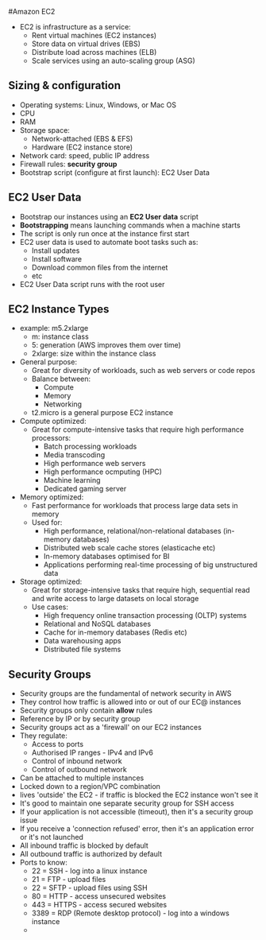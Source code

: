 #Amazon EC2
- EC2 is infrastructure as a service:
  - Rent virtual machines (EC2 instances)
  - Store data on virtual drives (EBS)
  - Distribute load across machines (ELB)
  - Scale services using an auto-scaling group (ASG)

## Sizing & configuration
- Operating systems: Linux, Windows, or Mac OS
- CPU
- RAM
- Storage space:
  - Network-attached (EBS & EFS)
  - Hardware (EC2 instance store)
- Network card: speed, public IP address
- Firewall rules: <b>security group</b>
- Bootstrap script (configure at first launch): EC2 User Data

## EC2 User Data
- Bootstrap our instances using an <b>EC2 User data</b> script
- <b>Bootstrapping</b> means launching commands when a machine starts
- The script is only run once at the instance first start
- EC2 user data is used to automate boot tasks such as:
  - Install updates
  - Install software
  - Download common files from the internet
  - etc
- EC2 User Data script runs with the root user

## EC2 Instance Types
- example: m5.2xlarge
  - m: instance class
  - 5: generation (AWS improves them over time)
  - 2xlarge: size within the instance class
- General purpose:
  - Great for diversity of workloads, such as web servers or code repos
  - Balance between:
    - Compute
    - Memory
    - Networking
  - t2.micro is a general purpose EC2 instance
- Compute optimized:
  - Great for compute-intensive tasks that require high performance processors:
    - Batch processing workloads
    - Media transcoding
    - High performance web servers
    - High performance ocmputing (HPC)
    - Machine learning
    - Dedicated gaming server
- Memory optimized:
  - Fast performance for workloads that process large data sets in memory
  - Used for:
    - High performance, relational/non-relational databases (in-memory databases)
    - Distributed web scale cache stores (elasticache etc)
    - In-memory databases optimised for BI
    - Applications performing real-time processing of big unstructured data
- Storage optimized:
  - Great for storage-intensive tasks that require high, sequential read and write access to large datasets on local storage
  - Use cases:
    - High frequency online transaction processing (OLTP) systems
    - Relational and NoSQL databases
    - Cache for in-memory databases (Redis etc)
    - Data warehousing apps
    - Distributed file systems

## Security Groups
- Security groups are the fundamental of network security in AWS
- They control how traffic is allowed into or out of our EC@ instances
- Security groups only contain <b>allow</b> rules
- Reference by IP or by security group
- Security groups act as a 'firewall' on our EC2 instances
- They regulate:
  - Access to ports
  - Authorised IP ranges - IPv4 and IPv6
  - Control of inbound network
  - Control of outbound network
- Can be attached to multiple instances
- Locked down to a region/VPC combination
- lives 'outside' the EC2 - if traffic is blocked the EC2 instance won't see it
- It's good to maintain one separate security group for SSH access
- If your application is not accessible (timeout), then it's a security group issue
- If you receive a 'connection refused' error, then it's an application error or it's not launched
- All inbound traffic is blocked by default
- All outbound traffic is authorized  by default
- Ports to know:
  - 22 = SSH - log into a linux instance
  - 21 = FTP - upload files
  - 22 = SFTP - upload files using SSH
  - 80 = HTTP - access unsecured websites
  - 443 = HTTPS - access secured websites
  - 3389 = RDP (Remote desktop protocol) - log into a windows instance
  - 
